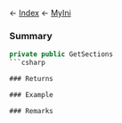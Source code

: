 ← [Index](Api-Index) ← [MyIni](VRage.Game.ModAPI.Ingame.Utilities.MyIni)

### Summary

```csharp
private public GetSections
```csharp

### Returns

### Example

### Remarks

